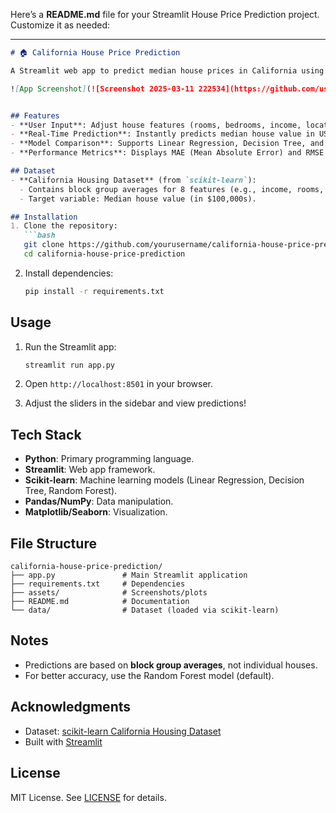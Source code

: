 Here’s a **README.md** file for your Streamlit House Price Prediction project. Customize it as needed:

---

```markdown
# 🏠 California House Price Prediction

A Streamlit web app to predict median house prices in California using machine learning regression models. Users can input house features via sliders and get instant predictions.

![App Screenshot](![Screenshot 2025-03-11 222534](https://github.com/user-attachments/assets/84b28934-1370-4374-b617-ec60e29bb029))


## Features
- **User Input**: Adjust house features (rooms, bedrooms, income, location, etc.) using sliders.
- **Real-Time Prediction**: Instantly predicts median house value in USD.
- **Model Comparison**: Supports Linear Regression, Decision Tree, and Random Forest models.
- **Performance Metrics**: Displays MAE (Mean Absolute Error) and RMSE (Root Mean Squared Error).

## Dataset
- **California Housing Dataset** (from `scikit-learn`):
  - Contains block group averages for 8 features (e.g., income, rooms, population).
  - Target variable: Median house value (in $100,000s).

## Installation
1. Clone the repository:
   ```bash
   git clone https://github.com/yourusername/california-house-price-prediction.git
   cd california-house-price-prediction
   ```

2. Install dependencies:
   ```bash
   pip install -r requirements.txt
   ```

## Usage
1. Run the Streamlit app:
   ```bash
   streamlit run app.py
   ```

2. Open `http://localhost:8501` in your browser.

3. Adjust the sliders in the sidebar and view predictions!

## Tech Stack
- **Python**: Primary programming language.
- **Streamlit**: Web app framework.
- **Scikit-learn**: Machine learning models (Linear Regression, Decision Tree, Random Forest).
- **Pandas/NumPy**: Data manipulation.
- **Matplotlib/Seaborn**: Visualization.

## File Structure
```
california-house-price-prediction/
├── app.py               # Main Streamlit application
├── requirements.txt     # Dependencies
├── assets/              # Screenshots/plots
├── README.md            # Documentation
└── data/                # Dataset (loaded via scikit-learn)
```

## Notes
- Predictions are based on **block group averages**, not individual houses.
- For better accuracy, use the Random Forest model (default).

## Acknowledgments
- Dataset: [scikit-learn California Housing Dataset](https://scikit-learn.org/stable/modules/generated/sklearn.datasets.fetch_california_housing.html)
- Built with [Streamlit](https://streamlit.io)

## License
MIT License. See [LICENSE](LICENSE) for details.
```



